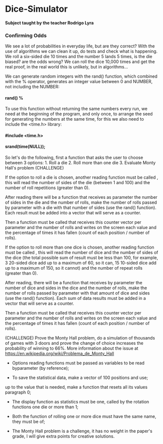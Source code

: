 # Dice-Simulator
#### Subject taught by the teacher Rodrigo Lyra

### Confirming Odds

We see a lot of probabilities in everyday life, but are they correct? With the use of algorithms we can clean it up, do tests and check what is happening. We roll a six-sided die 10 times and the number 5 lands 5 times, is the die biased? are the odds wrong? We can roll the dice 10,000 times and get the real proof, in the real world this is unlikely, but in algorithms...

We can generate random integers with the rand() function, which combined with the % operator, generates an integer value between 0 and NUMBER, not including the NUMBER:
#### rand() % <NUMBER>
  
To use this function without returning the same numbers every run, we need at the beginning of the program, and only once, to arrange the seed for generating the numbers at the same time, for this we also need to include the <time.h> library:
#### #include <time.h>
#### srand(time(NULL));
  
So let's do the following, first a function that asks the user to choose between 3 options: 1. Roll a die 2. Roll more than one die 3. Evaluate Monty Hall's problem (CHALLENGE)
  
If the option to roll a die is chosen, another reading function must be called , this will read the number of sides of the die (between 1 and 100) and the number of roll repetitions (greater than 0).
  
After reading there will be a function that receives as parameter the number of sides in the die and the number of rolls, make the number of rolls passed by parameter with a die with that number of sides (use the rand() function). Each result must be added into a vector that will serve as a counter.
  
Then a function must be called that receives this counter vector per parameter and the number of rolls and writes on the screen each value and the percentage of times it has fallen (count of each position / number of rolls).
  
If the option to roll more than one dice is chosen, another reading function must be called , this will read the number of dice and the number of sides of the dice (the total possible sum of result must be less than 100, for example, 3 20-sided dice add up to a maximum of 60, so it can, 15 10-sided dice add up to a maximum of 150, so it cannot) and the number of repeat rolls (greater than 0).
  
After reading, there will be a function that receives by parameter the number of dice and sides in the dice and the number of rolls, make the number of rolls passed by parameter with that amount of dice and sides (use the rand() function). Each sum of data results must be added in a vector that will serve as a counter.
  
Then a function must be called that receives this counter vector per parameter and the number of rolls and writes on the screen each value and the percentage of times it has fallen (count of each position / number of rolls).

(CHALLENGE) Prove the Monty Hall problem, do a simulation of thousands of games with 3 doors and prove the change of choice increases the probability of winning to 66%. More information about the issue at https://en.wikipedia.org/wiki/Problema_de_Monty_Hall 

- Options reading functions must be passed as variables to be read byparameter (by reference);

- To save the statistical data, make a vector of 100 positions and use;

up to the value that is needed, make a function that resets all its values
paragraph 0;

- The display function as statistics must be one, called by the rotation functions
one die or more than 1;

- Both the function of rolling one or more dice must have the same name, they must be
of;

- The Monty Hall problem is a challenge, it has no weight in the paper's grade, I will give
extra points for creative solutions.
